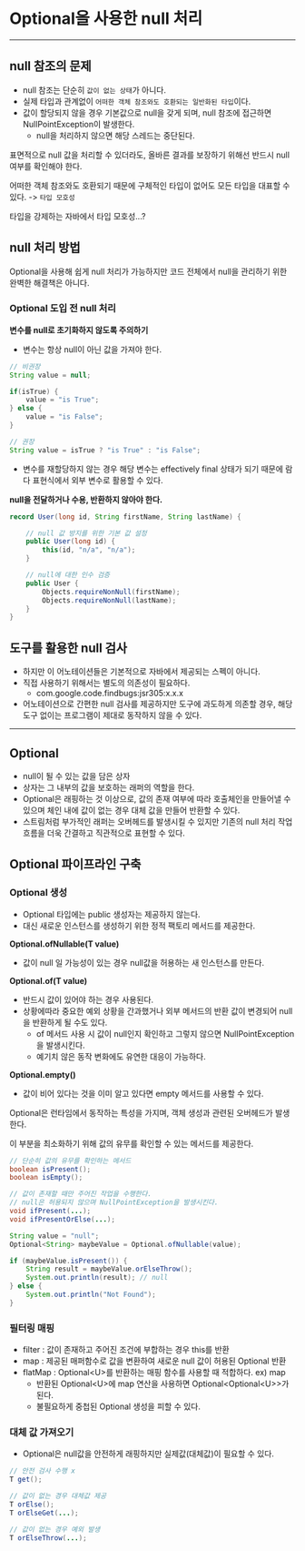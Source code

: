 # Optional을 사용한 null 처리

---

## null 참조의 문제
- null 참조는 단순히 `값이 없는 상태`가 아니다.
- 실제 타입과 관계없이 `어떠한 객체 참조와도 호환되는 일반화된 타입`이다.
- 값이 할당되지 않을 경우 기본값으로 null을 갖게 되며, null 참조에 접근하면 NullPointException이 발생한다.
  - null을 처리하지 않으면 해당 스레드는 중단된다.

표면적으로 null 값을 처리할 수 있더라도, 올바른 결과를 보장하기 위해선 반드시 null 여부를 확인해야 한다.

어떠한 객체 참조와도 호환되기 때문에 구체적인 타입이 없어도 모든 타입을 대표할 수 있다. -> `타입 모호성`

타입을 강제하는 자바에서 타입 모호성...?

## null 처리 방법
Optional을 사용해 쉽게 null 처리가 가능하지만 코드 전체에서 null을 관리하기 위한 완벽한 해결책은 아니다.

### Optional 도입 전 null 처리

**변수를 null로 초기화하지 않도록 주의하기**
- 변수는 항상 null이 아닌 값을 가져야 한다.
```java
// 비권장
String value = null;

if(isTrue) {
    value = "is True";
} else {
    value = "is False";
}

// 권장
String value = isTrue ? "is True" : "is False";  
```
- 변수를 재할당하지 않는 경우 해당 변수는 effectively final 상태가 되기 때문에 람다 표현식에서 외부 변수로 활용할 수 있다.

**null을 전달하거나 수용, 반환하지 않아야 한다.**

```java
record User(long id, String firstName, String lastName) {

    // null 값 방지를 위한 기본 값 설정
    public User(long id) {
        this(id, "n/a", "n/a");
    }

    // null에 대한 인수 검증
    public User {
        Objects.requireNonNull(firstName);
        Objects.requireNonNull(lastName);
    }
}
```

## 도구를 활용한 null 검사
- 하지만 이 어노테이션들은 기본적으로 자바에서 제공되는 스펙이 아니다.
- 직접 사용하기 위해서는 별도의 의존성이 필요하다.
  - com.google.code.findbugs:jsr305:x.x.x
- 어노테이션으로 간편한 null 검사를 제공하지만 도구에 과도하게 의존할 경우, 해당 도구 없이는 프로그램이 제대로 동작하지 않을 수 있다.

---

## Optional
- null이 될 수 있는 값을 담은 상자
- 상자는 그 내부의 값을 보호하는 래퍼의 역할을 한다.
- Optional은 래핑하는 것 이상으로, 값의 존재 여부에 따라 호출체인을 만들어낼 수 있으며 체인 내에 값이 없는 경우 대체 값을 만들어 반환할 수 있다.
- 스트림처럼 부가적인 래퍼는 오버헤드를 발생시킬 수 있지만 기존의 null 처리 작업 흐름을 더욱 간결하고 직관적으로 표현할 수 있다.

## Optional 파이프라인 구축

### Optional 생성
- Optional 타입에는 public 생성자는 제공하지 않는다.
- 대신 새로운 인스턴스를 생성하기 위한 정적 팩토리 메서드를 제공한다.

**Optional.ofNullable(T value)**
- 값이 null 일 가능성이 있는 경우 null값을 허용하는 새 인스턴스를 만든다.

**Optional.of(T value)**
- 반드시 값이 있어야 하는 경우 사용된다.
- 상황에따라 중요한 예외 상황을 간과했거나 외부 메서드의 반환 값이 변경되어 null을 반환하게 될 수도 있다.
  - of 메서드 사용 시 값이 null인지 확인하고 그렇지 않으면 NullPointException을 발생시킨다.
  - 예기치 않은 동작 변화에도 유연한 대응이 가능하다.

**Optional.empty()**
- 값이 비어 있다는 것을 이미 알고 있다면 empty 메서드를 사용할 수 있다.

Optional은 런타임에서 동작하는 특성을 가지며, 객체 생성과 관련된 오버헤드가 발생한다.

이 부분을 최소화하기 위해 값의 유무를 확인할 수 있는 메서드를 제공한다.
```java
// 단순히 값의 유무를 확인하는 메서드
boolean isPresent();
boolean isEmpty();

// 값이 존재할 때만 주어진 작업을 수행한다.
// null은 허용되지 않으며 NullPointException을 발생시킨다.
void ifPresent(...);
void ifPresentOrElse(...);
```
```java
String value = "null";
Optional<String> maybeValue = Optional.ofNullable(value);

if (maybeValue.isPresent()) {
    String result = maybeValue.orElseThrow();
    System.out.println(result); // null
} else {
    System.out.println("Not Found");
}
```

### 필터링 매핑
- filter : 값이 존재하고 주어진 조건에 부합하는 경우 this를 반환
- map : 제공된 매퍼함수로 값을 변환하여 새로운 null 값이 허용된 Optional 반환
- flatMap : Optional\<U>를 반환하는 매핑 함수를 사용할 때 적합하다. ex) map
  - 반환된 Optional\<U>에 map 연산을 사용하면 Optional<Optional\<U>>가 된다.
  - 불필요하게 중첩된 Optional 생성을 피할 수 있다.

### 대체 값 가져오기
- Optional은 null값을 안전하게 래핑하지만 실제값(대체값)이 필요할 수 있다.
```java
// 안전 검사 수행 x
T get();

// 값이 없는 경우 대체값 제공
T orElse();
T orElseGet(...);

// 값이 없는 경우 예외 발생
T orElseThrow(...);
```